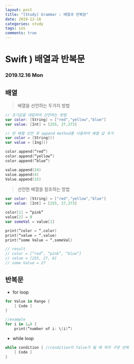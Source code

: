 ```yaml
---
layout: post
title: "[Study] Grammar : 배열과 반복문"
date: 2019-12-16
categories: study
tags: ios
comments: true
---
```


# Swift ) 배열과 반복문
### **2019.12.16 Mon** 
## 배열

> 배열을 선언하는 두가지 방법

``` swift
// 초기값을 대입하여 선언하는 방법
var color: [String] = ["red","yellow","blue"]
var value: [Int] = [255, 27,273]

// 빈 배열 선언 후 append method를 사용하여 배열 값 추가
var color = [String]()
var value = [Ing]()

color.append(“red”)
color.append(“yellow”)
color.append(“blue”)

value.append(24)
value.append(4)
Value.append(15)
```

> 선언한 배열을 참조하는 방법

``` swift
var color: [String] = ["red","yellow","blue"]
var value: [Int] = [255, 27,273]

color[1] = “pink”
value[2] = 0
var someVal = value[1]

print(“color = “,color)
print(“value = “,value)
print(“some Value = “,someVal)

// result
// color = [“red”, “pink”, “blue”]
// value = [255, 27, 0]
// some Value = 27
```


## 반복문
* for loop

``` swift
for Value in Range {
	[ Code ]
}

//example
for i in 1…9 {
	print(“number of i: \(i)”)
```

* while loop

``` swift
while condition { //condition이 false가 될 때 까지 구문 반복
	[ Code ]
}
```
